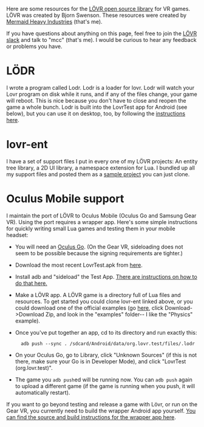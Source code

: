 Here are some resources for the [LÖVR open source library](https://lovr.org/) for VR games. LÖVR was created by Bjorn Swenson. These resources were created by [Mermaid Heavy Industries](https://mermaid.industries/) (that's me).

If you have questions about anything on this page, feel free to join the [LÖVR slack](https://lovr.org/slack) and talk to "mcc" (that's me). I would be curious to hear any feedback or problems you have.

# LÖDR

I wrote a program called Lodr. Lodr is a loader for lovr. Lodr will watch your Lovr program on disk while it runs, and if any of the files change, your game will reboot. This is nice because you don't have to close and reopen the game a whole bunch. Lodr is built into the LovrTest app for Android (see below), but you can use it on desktop, too, by following the [instructions here](https://github.com/mcclure/lodr).

# lovr-ent

I have a set of support files I put in every one of my LÖVR projects: An entity tree library, a 2D UI library, a namespace extension for Lua. I bundled up all my support files and posted them as a [sample project](https://github.com/mcclure/lovr-ent) you can just clone.

# Oculus Mobile support

I maintain the port of LÖVR to Oculus Mobile (Oculus Go and Samsung Gear VR). Using the port requires a wrapper app. Here's some simple instructions for quickly writing small Lua games and testing them in your mobile headset:

* You will need an [Oculus Go](https://www.oculus.com/go/). (On the Gear VR, sideloading does not seem to be possible because the signing requirements are tighter.)
* Download the most recent LovrTest.apk from [here](https://github.com/mcclure/lovr-oculus-mobile/releases/).
* Install adb and "sideload" the Test App. [There are instructions on how to do that here.](https://headjack.io/tutorial/sideload-install-app-apk-oculus-go/)
* Make a LÖVR app. A LÖVR game is a directory full of Lua files and resources. To get started you could clone lovr-ent linked above, or you could download one of the official examples (go [here](https://github.com/bjornbytes/lovr-docs), click Download->Download Zip, and look in the "examples" folder-- I like the "Physics" example).
* Once you've put together an app, cd to its directory and run exactly this:

        adb push --sync . /sdcard/Android/data/org.lovr.test/files/.lodr

* On your Oculus Go, go to Library, click "Unknown Sources" (if this is not there, make sure your Go is in Developer Mode), and click "LovrTest (org.lovr.test)".
* The game you `adb push`ed will be running now. You can `adb push` again to upload a different game (if the game is running when you push, it will automatically restart).

If you want to go beyond testing and release a game with Lövr, or run on the Gear VR, you currently need to build the wrapper Android app yourself. [You can find the source and build instructions for the wrapper app here](https://github.com/mcclure/lovr-oculus-mobile).

